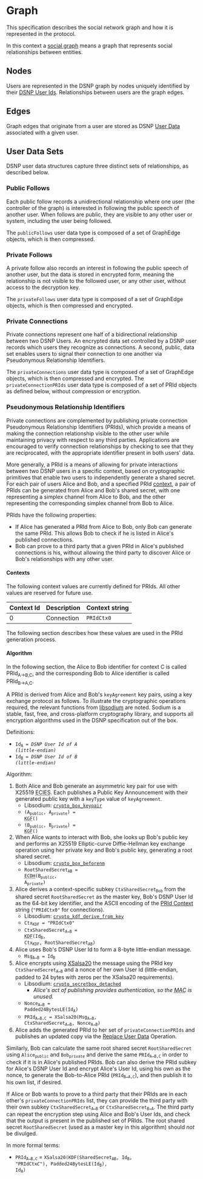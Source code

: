 # Graph

This specification describes the social network graph and how it is represented in the protocol.

In this context a [social graph](https://en.wikipedia.org/wiki/Social_graph) means a graph that represents social relationships between entities.

## Nodes

Users are represented in the DSNP graph by nodes uniquely identified by their [DSNP User Ids](Identifiers.md#dsnp-user-id).
Relationships between users are the graph edges.

## Edges

Graph edges that originate from a user are stored as DSNP [User Data](UserData.md) associated with a given user.


## User Data Sets

DSNP user data structures capture three distinct sets of relationships, as described below.

### Public Follows

Each public follow records a unidirectional relationship where one user (the controller of the graph) is interested in following the public speech of another user.
When follows are public, they are visible to any other user or system, including the user being followed.

The `publicFollows` user data type is composed of a set of GraphEdge objects, which is then compressed.

### Private Follows

A private follow also records an interest in following the public speech of another user, but the data is stored in encrypted form, meaning the relationship is not visible to the followed user, or any other user, without access to the decryption key.

The `privateFollows` user data type is composed of a set of GraphEdge objects, which is then compressed and encrypted.

### Private Connections

Private connections represent one half of a bidirectional relationship between two DSNP Users.
An encrypted data set controlled by a DSNP user records which users they recognize as connections.
A second, public, data set enables users to signal their connection to one another via Pseudonymous Relationship Identifiers.

The `privateConnections` user data type is composed of a set of GraphEdge objects, which is then compressed and encrypted.
The `privateConnectionPRIds` user data type is composed of a set of PRId objects as defined below, without compression or encryption.

### Pseudonymous Relationship Identifiers

Private connections are complemented by publishing private connection Pseudonymous Relationship Identifiers (PRIds), which provide a means of making the connection relationship visible to the other user while maintaining privacy with respect to any third parties.
Applications are encouraged to verify connection relationships by checking to see that they are reciprocated, with the appropriate identifier present in both users' data.

More generally, a PRId is a means of allowing for private interactions between two DSNP users in a specific context, based on cryptographic primitives that enable two users to independently generate a shared secret.
For each pair of users Alice and Bob, and a specified PRId [context](#contexts), a pair of PRIds can be generated from Alice and Bob's shared secret, with one representing a simplex channel from Alice to Bob, and the other representing the corresponding simplex channel from Bob to Alice.

PRIds have the following properties:
* If Alice has generated a PRId from Alice to Bob, only Bob can generate the same PRId. This allows Bob to check if he is listed in Alice's published connections.
* Bob can prove to a third party that a given PRId in Alice's published connections is his, without allowing the third party to discover Alice or Bob's relationships with any other user.

#### Contexts

The following context values are currently defined for PRIds. All other values are reserved for future use.

| Context Id | Description | Context string |
| --- | --- | --- |
| 0 | Connection | `PRIdCtx0` |

The following section describes how these values are used in the PRId generation process.

#### Algorithm

In the following section, the Alice to Bob identifier for context C is called PRId<sub>A→B,C</sub>, and the corresponding Bob to Alice identifier is called PRId<sub>B→A,C</sub>.

A PRId is derived from Alice and Bob's `keyAgreement` key pairs, using a key exchange protocol as follows. To illustrate the cryptographic operations required, the relevant functions from [libsodium](https://libsodium.org) are noted. Sodium is a stable, fast, free, and cross-platform cryptography library, and supports all encryption algorithms used in the DSNP specification out of the box.

Definitions:
* <code>Id<sub>A</sub> = _DSNP User Id of A (little-endian)_</code>
* <code>Id<sub>B</sub> = _DSNP User Id of B (little-endian)_</code>

Algorithm:

1. Both Alice and Bob generate an asymmetric key pair for use with X25519 <abbr title="Elliptic Curve Integrated Encryption Scheme">ECIES</abbr>.
   Each publishes a Public Key Announcement with their generated public key with a `keyType` value of `keyAgreement`.
    * Libsodium: [`crypto_box_keypair`](https://libsodium.gitbook.io/doc/public-key_cryptography/authenticated_encryption#key-pair-generation)
    * <code>(A<sub>public</sub>, A<sub>private</sub>) = <abbr title="Key Generation Function">KGF</abbr>()</code>
    * <code>(B<sub>public</sub>, B<sub>private</sub>) = <abbr title="Key Generation Function">KGF</abbr>()</code>
1. When Alice wants to interact with Bob, she looks up Bob's public key and performs an X25519 Elliptic-curve Diffie-Hellman key exchange operation using her private key and Bob's public key, generating a root shared secret.
    * Libsodium: [`crypto_box_beforenm`](https://libsodium.gitbook.io/doc/public-key_cryptography/authenticated_encryption#precalculation-interface)
    * <code>RootSharedSecret<sub>AB</sub> = <abbr title="Elliptic-curve Diffie-Hellman">ECDH</abbr>(B<sub>public</sub>, A<sub>private</sub>)</code>
1. Alice derives a context-specific subkey <code>CtxSharedSecret<sub>Bob</sub></code> from the shared secret `RootSharedSecret` as the master key, Bob's DSNP User Id as the 64-bit key identifier, and the ASCII encoding of the [PRId Context](#contexts) string (`"PRIdCtx0"` for connections).
    * Libsodium: [`crypto_kdf_derive_from_key`](https://libsodium.gitbook.io/doc/key_derivation)
    * <code>Ctx<sub>KDF</sub> = "PRIdCtx0"</code>
    * <code>CtxSharedSecret<sub>A→B</sub> = <abbr title="Key Derivation Function">KDF</abbr>(Id<sub>B</sub>, Ctx<sub>KDF</sub>, RootSharedSecret<sub>AB</sub>)</code>
1. Alice uses Bob's DSNP User Id to form a 8-byte little-endian message.
    * <code>Msg<sub>A→B</sub> = Id<sub>B</sub></code>
1. Alice encrypts using [XSalsa20](http://cr.yp.to/snuffle/xsalsa-20110204.pdf) the message using the PRId key <code>CtxSharedSecret<sub>A→B</sub></code> and a nonce of her own User Id (little-endian, padded to 24 bytes with zeros per the XSalsa20 requirements).
    * Libsodium: [`crypto_secretbox_detached`](https://libsodium.gitbook.io/doc/secret-key_cryptography/secretbox#detached-mode)
      * <i>Alice's act of publishing provides authentication, so the <abbr title="Message Authentication Code">MAC</abbr> is unused.</i>
    * <code>Nonce<sub>A→B</sub> = Padded24BytesLE(Id<sub>A</sub>)</code>
    * <code>PRId<sub>A→B,C</sub> = XSalsa20(Msg<sub>A→B</sub>, CtxSharedSecret<sub>A→B</sub>, Nonce<sub>A→B</sub>)</code>
1. Alice adds the generated PRId to her set of `privateConnectionPRIds` and publishes an updated copy via the [Replace User Data](UserData.md#replace-user-data-operation) Operation.

Similarly, Bob can calculate the same root shared secret `RootSharedSecret` using <code>Alice<sub>public</sub></code> and <code>Bob<sub>private</sub></code> and derive the same <code>PRId<sub>A→B,C</sub></code> in order to check if it is in Alice's published PRIds.
Bob can also derive the PRId subkey for Alice's DSNP User Id and encrypt Alice's User Id, using his own as the nonce, to generate the Bob-to-Alice PRId (<code>PRId<sub>B→A,C</sub></code>), and then publish it to his own list, if desired.

If Alice or Bob wants to prove to a third party that their PRIds are in each other's `privateConnectionPRIds` list, they can provide the third party with their own subkey <code>CtxSharedSecret<sub>A→B</sub></code> or <code>CtxSharedSecret<sub>B→A</sub></code>.
The third party can repeat the encryption step using Alice and Bob's User Ids, and check that the output is present in the published set of PRIds. The root shared secret `RootSharedSecret` (used as a master key in this algorithm) should _not_ be divulged.

In more formal terms:
* <code>PRId<sub>A→B,C</sub></code> = <code>XSalsa20(KDF(SharedSecret<sub>AB</sub>, Id<sub>B</sub>, "PRIdCtx<i>C</i>"), Padded24BytesLE(Id<sub>B</sub>), Id<sub>A</sub>)</code>

